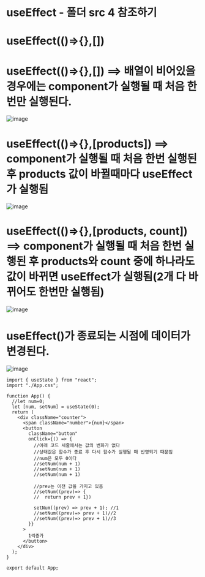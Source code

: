 # useEffect - 폴더 src 4 참조하기

# useEffect(()=>{},[])

# useEffect(()=>{},[]) ==> 배열이 비어있을 경우에는 component가 실행될 때 처음 한번만 실행된다.
![image](https://github.com/gogoringhye/read/assets/145514996/438e97cf-7ad3-410c-8314-6925001a15d7)

# useEffect(()=>{},[products]) ==> component가 실행될 때 처음 한번 실행된 후 products 값이 바뀔때마다 useEffect가 실행됨
![image](https://github.com/gogoringhye/read/assets/145514996/c4dbe176-1d92-4e13-9b14-91da8a9a754d)

# useEffect(()=>{},[products, count]) ==> component가 실행될 때 처음 한번 실행된 후 products와 count 중에 하나라도 값이 바뀌면 useEffect가 실행됨(2개 다 바뀌어도 한번만 실행됨)
![image](https://github.com/gogoringhye/read/assets/145514996/c4dbe176-1d92-4e13-9b14-91da8a9a754d)

# useEffect()가 종료되는 시점에 데이터가 변경된다.
![image](https://github.com/gogoringhye/read/assets/145514996/19c4c8bd-4838-4fe3-9048-c638d2283003)

```
import { useState } from "react";
import "./App.css";

function App() {
  //let num=0;
  let [num, setNum] = useState(0);
  return (
    <div className="counter">
      <span className="number">{num}</span>
      <button
        className="button"
        onClick={() => {
          //아래 코드 세줄에서는 값의 변화가 없다
          //상태값은 함수가 종료 후 다시 함수가 실행될 때 반영되기 때문임
          //num은 모두 0이다
          //setNum(num + 1)
          //setNum(num + 1)
          //setNum(num + 1)

          //prev는 이전 값을 가지고 있음
          //setNum((prev)=> {
          //  return prev + 1})

          setNum((prev) => prev + 1); //1
          //setNum((prev)=> prev + 1)//2
          //setNum((prev)=> prev + 1)//3
        }}
      >
        1씩증가
      </button>
    </div>
  );
}

export default App;

```

